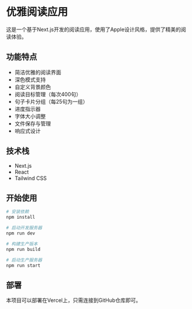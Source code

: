 # 优雅阅读应用

这是一个基于Next.js开发的阅读应用，使用了Apple设计风格，提供了精美的阅读体验。

## 功能特点

- 简洁优雅的阅读界面
- 深色模式支持
- 自定义背景颜色
- 阅读目标管理（每次400句）
- 句子卡片分组（每25句为一组）
- 进度指示器
- 字体大小调整
- 文件保存与管理
- 响应式设计

## 技术栈

- Next.js
- React
- Tailwind CSS

## 开始使用

```bash
# 安装依赖
npm install

# 启动开发服务器
npm run dev

# 构建生产版本
npm run build

# 启动生产服务器
npm run start
```

## 部署

本项目可以部署在Vercel上，只需连接到GitHub仓库即可。 